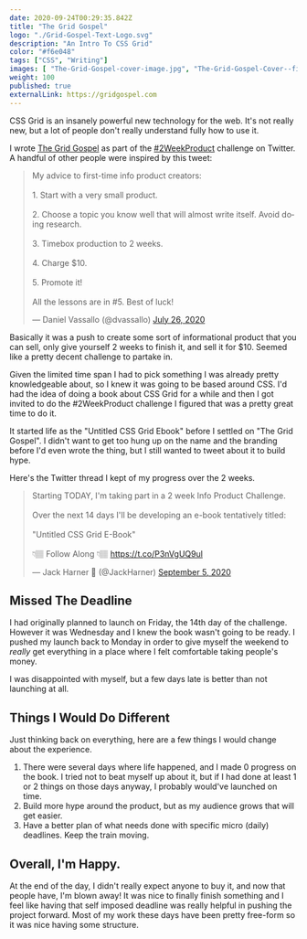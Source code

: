 ```yaml
---
date: 2020-09-24T00:29:35.842Z
title: "The Grid Gospel" 
logo: "./Grid-Gospel-Text-Logo.svg" 
description: "An Intro To CSS Grid"
color: "#f6e048"
tags: ["CSS", "Writing"]
images: [ "The-Grid-Gospel-cover-image.jpg", "The-Grid-Gospel-Cover--final.jpg"]
weight: 100
published: true
externalLink: https://gridgospel.com 
---
```


CSS Grid is an insanely powerful new technology for the web. It's not really new, but a lot of people don't really understand fully how to use it. 

I wrote [The Grid Gospel](https://gridgospel.com) as part of the [#2WeekProduct](https://twitter.com/hashtag/2WeekProduct?src=hashtag_click) challenge on Twitter. A handful of other people were inspired by this tweet: 

<blockquote class="twitter-tweet"><p lang="en" dir="ltr">My advice to first-time info product creators:<br><br>1. Start with a very small product.<br><br>2. Choose a topic you know well that will almost write itself. Avoid doing research.<br><br>3. Timebox production to 2 weeks.<br><br>4. Charge $10.<br><br>5. Promote it!<br><br>All the lessons are in #5. Best of luck!</p>&mdash; Daniel Vassallo (@dvassallo) <a href="https://twitter.com/dvassallo/status/1287210142459547648?ref_src=twsrc%5Etfw">July 26, 2020</a></blockquote>

Basically it was a push to create some sort of informational product that you can sell, only give yourself 2 weeks to finish it, and sell it for $10. Seemed like a pretty decent challenge to partake in. 

Given the limited time span I had to pick something I was already pretty knowledgeable about, so I knew it was going to be based around CSS. I'd had the idea of doing a book about CSS Grid for a while and then I got invited to do the #2WeekProduct challenge I figured that was a pretty great time to do it. 

It started life as the "Untitled CSS Grid Ebook" before I settled on "The Grid Gospel". I didn't want to get too hung up on the name and the branding before I'd even wrote the thing, but I still wanted to tweet about it to build hype. 

Here's the Twitter thread I kept of my progress over the 2 weeks.
 
 <blockquote class="twitter-tweet"><p lang="en" dir="ltr">Starting TODAY, I&#39;m taking part in a 2 week Info Product Challenge. <br><br>Over the next 14 days I&#39;ll be developing an e-book tentatively titled: <br><br>&quot;Untitled CSS Grid E-Book&quot;<br><br>👇🏽 Follow Along 👇🏽 <a href="https://t.co/P3nVgUQ9ul">https://t.co/P3nVgUQ9ul</a></p>&mdash; Jack Harner 🚀 (@JackHarner) <a href="https://twitter.com/JackHarner/status/1302076806955069440?ref_src=twsrc%5Etfw">September 5, 2020</a></blockquote>

## Missed The Deadline

I had originally planned to launch on Friday, the 14th day of the challenge. However it was Wednesday and I knew the book wasn't going to be ready. I pushed my launch back to Monday in order to give myself the weekend to _really_ get everything in a place where I felt comfortable taking people's money. 

I was disappointed with myself, but a few days late is better than not launching at all. 

## Things I Would Do Different

Just thinking back on everything, here are a few things I would change about the experience.

1. There were several days where life happened, and I made 0 progress on the book. I tried not to beat myself up about it, but if I had done at least 1 or 2 things on those days anyway, I probably would've launched on time. 
2. Build more hype around the product, but as my audience grows that will get easier. 
3. Have a better plan of what needs done with specific micro (daily) deadlines. Keep the train moving.

## Overall, I'm Happy.

At the end of the day, I didn't really expect anyone to buy it, and now that people have, I'm blown away! It was nice to finally finish something and I feel like having that self imposed deadline was really helpful in pushing the project forward. Most of my work these days have been pretty free-form so it was nice having some structure. 